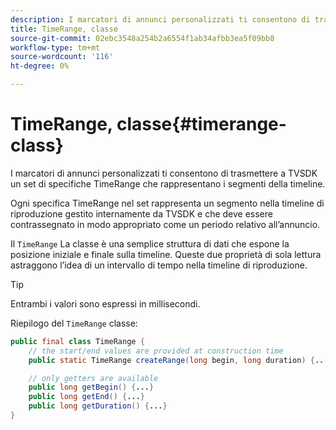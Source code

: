 ```yaml
---
description: I marcatori di annunci personalizzati ti consentono di trasmettere a TVSDK un set di specifiche TimeRange che rappresentano i segmenti della timeline.
title: TimeRange, classe
source-git-commit: 02ebc3548a254b2a6554f1ab34afbb3ea5f09bb8
workflow-type: tm+mt
source-wordcount: '116'
ht-degree: 0%

---
```


# TimeRange, classe{#timerange-class}

I marcatori di annunci personalizzati ti consentono di trasmettere a TVSDK un set di specifiche TimeRange che rappresentano i segmenti della timeline.

<!--<a id="section_42EB6D62627A424ABA250E3246EFEFC3"></a>-->

Ogni specifica TimeRange nel set rappresenta un segmento nella timeline di riproduzione gestito internamente da TVSDK e che deve essere contrassegnato in modo appropriato come un periodo relativo all’annuncio.

Il `TimeRange` La classe è una semplice struttura di dati che espone la posizione iniziale e finale sulla timeline. Queste due proprietà di sola lettura astraggono l’idea di un intervallo di tempo nella timeline di riproduzione.

>[!TIP]
>
>Entrambi i valori sono espressi in millisecondi.

Riepilogo del `TimeRange` classe:

```java
public final class TimeRange {
    // the start/end values are provided at construction time
    public static TimeRange createRange(long begin, long duration) {...} 

    // only getters are available
    public long getBegin() {...} 
    public long getEnd() {...} 
    public long getDuration() {...}
}
```
